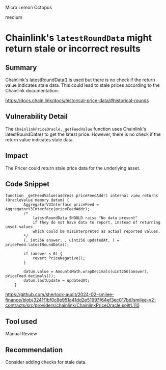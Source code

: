 Micro Lemon Octopus

medium

# Chainlink's `latestRoundData` might return stale or incorrect results

## Summary
Chainlink's latestRoundData() is used but there is no check if the return value indicates stale data. This could lead to stale prices according to the Chainlink documentation:

 https://docs.chain.link/docs/historical-price-data/#historical-rounds
## Vulnerability Detail
The `ChainlinkPriceOracle._getFeedValue` function uses Chainlink's latestRoundData() to get the latest price. However, there is no check if the return value indicates stale data.
## Impact
The Pricer could return stale price data for the underlying asset.

## Code Snippet
```solidity
function _getFeedValue(address priceFeedAddr) internal view returns (OracleValue memory datum) {
        AggregatorV3Interface priceFeed = AggregatorV3Interface(priceFeedAddr);
        /*
            latestRoundData SHOULD raise "No data present"
            if they do not have data to report, instead of returning unset values
            which could be misinterpreted as actual reported values.
        */
        (, int256 answer, , uint256 updatedAt, ) = priceFeed.latestRoundData();

        if (answer < 0) {
            revert PriceNegative();
        }

        datum.value = AmountsMath.wrapDecimals(uint256(answer), priceFeed.decimals());
        datum.lastUpdate = updatedAt;
    }
```
https://github.com/sherlock-audit/2024-02-smilee-finance/blob/3241f1bf0c8e951a41dd2e51997f64ef3ec017bd/smilee-v2-contracts/src/providers/chainlink/ChainlinkPriceOracle.sol#L110

## Tool used

Manual Review

## Recommendation
Consider adding checks for stale data. 